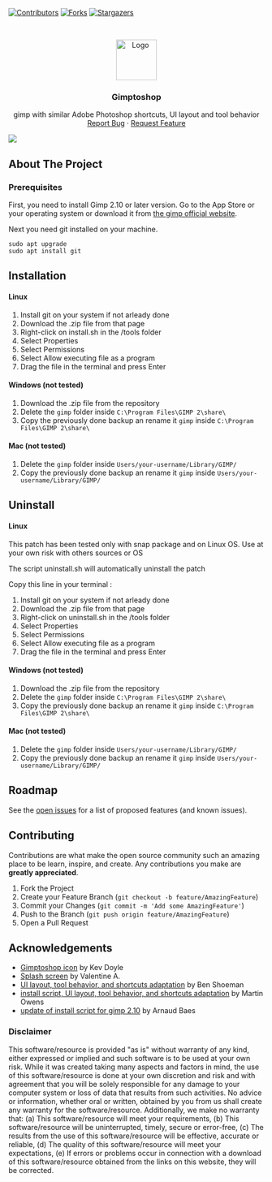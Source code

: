 
[![Contributors][contributors-shield]][contributors-url]
[![Forks][forks-shield]][forks-url]
[![Stargazers][stars-shield]][stars-url]




<!-- PROJECT LOGO -->
<br />
<p align="center">
  <a href="https://github.com/Gimptoshop/Gimptoshop">
    <img src="custom-icon/gimptoshop.png" alt="Logo" width="80" height="80">
  </a>

  <h3 align="center">Gimptoshop</h3>

  <p align="center">
gimp with similar Adobe Photoshop shortcuts, UI layout and tool behavior
  <br />
    <a href="https://github.com/Gimptoshop/Gimptoshop/issues">Report Bug</a>
    ·
    <a href="https://github.com/Gimptoshop/Gimptoshop/issues">Request Feature</a>
  </p>
</p>

 ![](screenshot.jpeg)

<!-- ABOUT THE PROJECT -->
## About The Project

### Prerequisites

First, you need to install Gimp 2.10 or later version.
Go to the App Store or your operating system or download it from [the gimp official website](https://www.gimp.org/downloads/).

Next you need git installed on your machine.

```sudo apt update
sudo apt upgrade
sudo apt install git
```
## Installation

 #### Linux
 1. Install git on your system if not arleady done
  2.  Download the .zip file from that page
3.  Right-click on install.sh in the /tools folder
   4. Select Properties
   5. Select Permissions
   6. Select Allow executing file as a program
   7. Drag the file in the terminal and press Enter

 #### Windows (not tested)
  1.  Download the .zip file from the repository
   2.  Delete the `gimp` folder  inside `C:\Program Files\GIMP 2\share\`
 3.  Copy the previously done backup an rename it `gimp` inside `C:\Program Files\GIMP 2\share\`

  #### Mac (not tested)
   1.  Delete the `gimp` folder  inside `Users/your-username/Library/GIMP/`
 2.  Copy the previously done backup an rename it `gimp` inside `Users/your-username/Library/GIMP/`

## Uninstall
#### Linux

 This patch has been tested only with snap package and on Linux OS. Use at your own risk with others sources or OS

The script uninstall.sh  will automatically uninstall  the patch

Copy this line in your terminal :

1. Install git on your system if not arleady done
 2.  Download the .zip file from that page
3.  Right-click on uninstall.sh in the /tools folder
  4. Select Properties
  5. Select Permissions
  6. Select Allow executing file as a program
  7. Drag the file in the terminal and press Enter

 #### Windows (not tested)
  1.  Download the .zip file from the repository
   2.  Delete the `gimp` folder  inside `C:\Program Files\GIMP 2\share\`
 3.  Copy the previously done backup an rename it `gimp` inside `C:\Program Files\GIMP 2\share\`

  #### Mac (not tested)
   1.  Delete the `gimp` folder  inside `Users/your-username/Library/GIMP/`
 2.  Copy the previously done backup an rename it `gimp` inside `Users/your-username/Library/GIMP/`



<!-- ROADMAP -->
## Roadmap

See the [open issues](https://github.com/Gimptoshop/Gimptoshop/issues) for a list of proposed features (and known issues).



<!-- CONTRIBUTING -->
## Contributing

Contributions are what make the open source community such an amazing place to be learn, inspire, and create. Any contributions you make are **greatly appreciated**.

1. Fork the Project
2. Create your Feature Branch (`git checkout -b feature/AmazingFeature`)
3. Commit your Changes (`git commit -m 'Add some AmazingFeature'`)
4. Push to the Branch (`git push origin feature/AmazingFeature`)
5. Open a Pull Request

<!-- ACKNOWLEDGEMENTS -->
## Acknowledgements


* [Gimptoshop icon](https://github.com/trenta-io/trenta-icons) by Kev Doyle
* [Splash screen](https://www.pling.com/p/1009041/) by Valentine A.
* [UI layout, tool behavior, and shortcuts adaptation](https://github.com/BenShoeman/gimp-photoshop-profile) by Ben Shoeman
* [install script, UI layout, tool behavior, and shortcuts adaptation](https://github.com/doctormo/GimpPs) by Martin Owens
* [update of install script for gimp 2.10](https://github.com/arbaes/GimpPs) by Arnaud Baes



<!-- MARKDOWN LINKS & IMAGES -->
<!-- https://www.markdownguide.org/basic-syntax/#reference-style-links -->
[contributors-shield]: https://img.shields.io/github/contributors/Gimptoshop/Gimptoshop.svg?style=flat-square
[contributors-url]: https://github.com/Gimptoshop/Gimptoshop/graphs/contributors
[forks-shield]: https://img.shields.io/github/forks/Gimptoshop/Gimptoshop.svg?style=flat-square
[forks-url]: https://github.com/Gimptoshop/Gimptoshop/network/members
[stars-shield]: https://img.shields.io/github/stars/Gimptoshop/Gimptoshop.svg?style=flat-square
[stars-url]: https://github.com/Gimptoshop/Gimptoshop/stargazers
[issues-shield]: https://img.shields.io/github/issues/Gimptoshop/Gimptoshop.svg?style=flat-square
[issues-url]: https://github.com/Gimptoshop/Gimptoshop/issues


[product-screenshot]: images/screenshot.png

### Disclaimer
This software/resource is provided "as is" without warranty of any kind, either expressed or implied and such software is to be used at your own risk. While it was created taking many aspects and factors in mind, the use of this software/resource is done at your own discretion and risk and with agreement that you will be solely responsible for any damage to your computer system or loss of data that results from such activities. No advice or information, whether oral or written, obtained by you from us shall create any warranty for the software/resource. Additionally, we make no warranty that: (a) This software/resource will meet your requirements, (b) This software/resource will be uninterrupted, timely, secure or error-free, (c) The results from the use of this software/resource will be effective, accurate or reliable, (d) The quality of this software/resource will meet your expectations, (e) If errors or problems occur in connection with a download of this software/resource obtained from the links on this website, they will be corrected.
